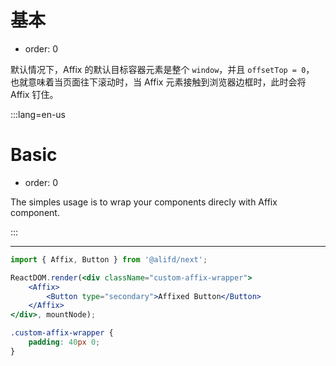 # 基本

- order: 0

默认情况下，Affix 的默认目标容器元素是整个 `window`，并且 `offsetTop = 0`，
也就意味着当页面往下滚动时，当 Affix 元素接触到浏览器边框时，此时会将 Affix 钉住。

:::lang=en-us
# Basic

- order: 0

The simples usage is to wrap your components direcly with Affix component.

:::

---

````jsx
import { Affix, Button } from '@alifd/next';

ReactDOM.render(<div className="custom-affix-wrapper">
    <Affix>
        <Button type="secondary">Affixed Button</Button>
    </Affix>
</div>, mountNode);
````

````css
.custom-affix-wrapper {
    padding: 40px 0;
}
````

